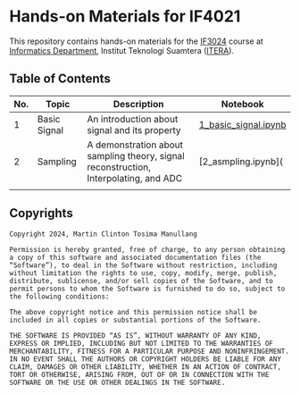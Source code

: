 # Hands-on Materials for IF4021

This repository contains hands-on materials for the [IF3024](https://mctm.web.id/course/if3024) course at [Informatics Department](https://if.itera.ac.id), Institut Teknologi Suamtera ([ITERA](https://itera.ac.id)).


## Table of Contents
| No. | Topic        | Description                                                                          | Notebook                                                                                                         |
| --- | ------------ | ------------------------------------------------------------------------------------ | ---------------------------------------------------------------------------------------------------------------- |
| 1   | Basic Signal | An introduction about signal and its property                                        | [1_basic_signal.ipynb](https://github.com/informatika-itera/if4021-handson/blob/main/1_working_with_audio.ipynb) |
| 2   | Sampling     | A demonstration about sampling theory, signal reconstruction, Interpolating, and ADC | [2_asmpling.ipynb](                                                                                              |
|     |              |                                                                                      |                                                                                                                  |




## Copyrights
```
Copyright 2024, Martin Clinton Tosima Manullang

Permission is hereby granted, free of charge, to any person obtaining a copy of this software and associated documentation files (the “Software”), to deal in the Software without restriction, including without limitation the rights to use, copy, modify, merge, publish, distribute, sublicense, and/or sell copies of the Software, and to permit persons to whom the Software is furnished to do so, subject to the following conditions:

The above copyright notice and this permission notice shall be included in all copies or substantial portions of the Software.

THE SOFTWARE IS PROVIDED “AS IS”, WITHOUT WARRANTY OF ANY KIND, EXPRESS OR IMPLIED, INCLUDING BUT NOT LIMITED TO THE WARRANTIES OF MERCHANTABILITY, FITNESS FOR A PARTICULAR PURPOSE AND NONINFRINGEMENT. IN NO EVENT SHALL THE AUTHORS OR COPYRIGHT HOLDERS BE LIABLE FOR ANY CLAIM, DAMAGES OR OTHER LIABILITY, WHETHER IN AN ACTION OF CONTRACT, TORT OR OTHERWISE, ARISING FROM, OUT OF OR IN CONNECTION WITH THE SOFTWARE OR THE USE OR OTHER DEALINGS IN THE SOFTWARE.
```